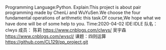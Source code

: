 Programming Language:Python.
Explain:This project is about pair programming made by ChenLi and WuYuSen.We choose the four fundamental operations of arithmetic this task.Of course,We hope what we have done will be of some help to you.
Time:2020-04-02   IDE:IDLE
队名：clwys
成员： 陈莉 https://www.cnblogs.com/clwys/ 
           吴宇森 https://www.cnblogs.com/wyscl/ 
课题：四则运算 https://github.com/CL129/pp_project.git
